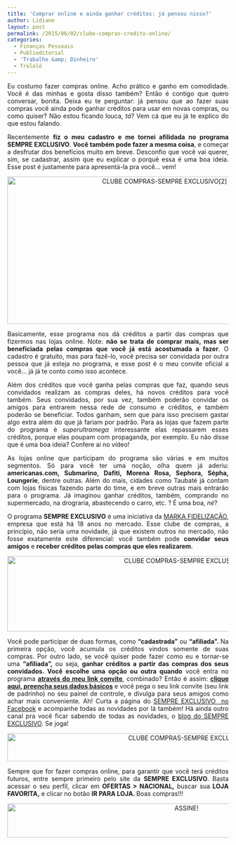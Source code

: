 ```yaml
---
title: 'Comprar online e ainda ganhar créditos: já pensou nisso?'
author: Lidiane
layout: post
permalink: /2015/06/02/clube-compras-credito-online/
categories:
  - Finanças Pessoais
  - Publieditorial
  - 'Trabalho &amp; Dinheiro'
  - Trololó
---
```

<p align="justify">
  Eu costumo fazer compras online. Acho prático e ganho em comodidade. Você é das minhas e gosta disso também? Então é contigo que quero conversar, bonita. Deixa eu te perguntar: já pensou que ao fazer suas compras você ainda pode ganhar créditos para usar em novas compras, ou como quiser? Não estou ficando louca,<em> tá</em>? Vem cá que eu já te explico do que estou falando.
</p>

<p align="justify">
  Recentemente <strong>fiz o meu cadastro e me tornei afilidada no programa SEMPRE EXCLUSIVO</strong>. <strong>Você também pode fazer a mesma coisa</strong>, e começar a desfrutar dos benefícios muito em breve. Desconfio que você vai querer, sim, se cadastrar, assim que eu explicar o porquê essa é uma boa ideia. Esse post é justamente para apresentá-la pra você… vem!
</p>

<p align="center">
  <a href="https://www.trololodemulher.com.br/2015/05/CLUBE-COMPRAS-SEMPRE-EXCLUSIVO2.png"><img class="alignnone size-full wp-image-10981" src="https://www.trololodemulher.com.br/2015/05/CLUBE-COMPRAS-SEMPRE-EXCLUSIVO2.png" alt="CLUBE COMPRAS-SEMPRE EXCLUSIVO[2]" width="700" height="336" /></a>
</p>

<p align="justify">
  Basicamente, esse programa nos dá créditos a partir das compras que fizermos nas lojas online. Note: <strong>não se trata de comprar mais, mas ser beneficiada pelas compras que você já está acostumada a fazer</strong>. O cadastro é gratuito, mas para fazê-lo, você precisa ser convidada por outra pessoa que já esteja no programa, e esse post é o meu convite oficial a você… já já te conto como isso acontece.
</p>

<p align="justify">
  Além dos créditos que você ganha pelas compras que faz, quando seus convidados realizam as compras deles, há novos créditos para você também. Seus convidados, por sua vez, também poderão convidar os amigos para entrarem nessa rede de consumo e créditos, e também poderão se beneficiar. Todos ganham, sem que para isso precisem gastar algo extra além do que já fariam por padrão. Para as lojas que fazem parte do programa é <em>superultramega</em> interessante elas repassarem esses créditos, porque elas poupam com propaganda, por exemplo. Eu não disse que é uma boa ideia? Confere aí no vídeo!
</p>

<p style="text-align: center;" align="justify">
</p>

<p align="justify">
  As lojas online que participam do programa são várias e em muitos segmentos. Só para você ter uma noção, olha quem já aderiu: <strong>americanas.com, Submarino, Dafiti, Morena Rosa, Sephora, Sépha, Loungerie</strong>, dentre outras. Além do mais, cidades como Taubaté já contam com lojas físicas fazendo parte do time, e em breve outras mais entrarão para o programa. Já imaginou ganhar créditos, também, comprando no supermercado, na drograria, abastecendo o carro, etc. ? É uma boa, <em>né</em>?
</p>

<p align="justify">
  O programa <strong>SEMPRE EXCLUSIVO</strong> é uma iniciativa da <a href="http://markafidelizacao.com.br/" target="_blank" rel="noopener noreferrer">MARKA FIDELIZAÇÃO</a>, empresa que está há 18 anos no mercado. Esse clube de compras, a princípio, não seria uma novidade, já que existem outros no mercado, não fosse exatamente este diferencial: você também pode <strong>convidar seus amigos</strong> e <strong>receber créditos pelas compras que eles realizarem</strong>.
</p>

<p align="center">
  <a href="https://www.trololodemulher.com.br/2015/05/CLUBE-COMPRAS-SEMPRE-EXCLUSIVO3.png"><img class="alignnone size-full wp-image-10983" src="https://www.trololodemulher.com.br/2015/05/CLUBE-COMPRAS-SEMPRE-EXCLUSIVO3.png" alt="CLUBE COMPRAS-SEMPRE EXCLUSIVO[3]" width="800" height="172" /></a>
</p>

<p align="justify">
  Você pode participar de duas formas, como <strong>“cadastrada”</strong> ou <strong>“afiliada”.</strong> Na primeira opção, você acumula os créditos vindos somente de suas compras. Por outro lado, se você quiser pode fazer como eu e tornar-se uma <strong>“afiliada”,</strong> ou seja, <strong>ganhar créditos a partir das compras dos seus convidados. Você escolhe uma opção ou outra quando</strong> você entra no programa <strong><a href="http://www.sempreexclusivo.com.br/padrinho/11737" target="_blank" rel="noopener noreferrer">através do meu link convite</a></strong>, combinado? Então é assim: <strong><a href="http://www.sempreexclusivo.com.br/padrinho/11737" target="_blank" rel="noopener noreferrer">clique aqui, preencha seus dados básicos</a></strong> e você pega o seu link convite (seu link de padrinho) no seu painel de controle, e divulga para seus amigos como achar mais conveniente. Ah! Curta a página do <a href="https://www.facebook.com/sempreexclusivo" target="_blank" rel="noopener noreferrer">SEMPRE EXCLUSIVO  no Facebook</a> e acompanhe todas as novidades por lá também! Há ainda outro canal pra você ficar sabendo de todas as novidades, o <a href="http://sempreexclusivoblog.com.br/" target="_blank" rel="noopener noreferrer">blog do SEMPRE EXCLUSIVO</a>. Se joga!
</p>

<p align="center">
  <a href="https://www.trololodemulher.com.br/2015/05/CLUBE-COMPRAS-SEMPRE-EXCLUSIVO.png"><img class="alignnone size-full wp-image-10980" src="https://www.trololodemulher.com.br/2015/05/CLUBE-COMPRAS-SEMPRE-EXCLUSIVO.png" alt="CLUBE COMPRAS-SEMPRE EXCLUSIVO" width="800" height="64" /></a>
</p>

<p align="justify">
  Sempre que for fazer compras online, para garantir que você terá créditos futuros, entre sempre primeiro pelo site da <strong>SEMPRE EXCLUSIVO</strong>. Basta acessar o seu perfil, clicar em <strong>OFERTAS > NACIONAL,</strong> buscar sua<strong> LOJA FAVORITA,</strong> e clicar no botão <strong>IR PARA LOJA. </strong>Boas compras!!!
</p>

<p align="center">
  <a href="http://feedburner.google.com/fb/a/mailverify?uri=blogBichaFemea&loc=en_US" target="_blank" rel="noopener noreferrer"><img class="alignnone size-full wp-image-10439" src="https://www.trololodemulher.com.br/2014/09/ASSINE.png" alt="ASSINE!" width="800" height="78" /></a>
</p>

<p align="justify">
